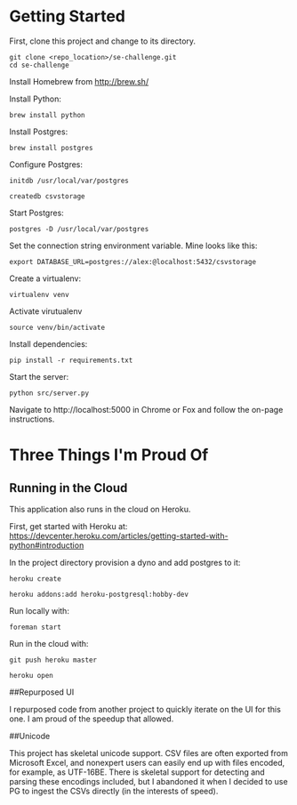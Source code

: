 # Getting Started

First, clone this project and change to its directory.
```
git clone <repo_location>/se-challenge.git
cd se-challenge
```

Install Homebrew from http://brew.sh/

Install Python:
```
brew install python
```

Install Postgres:
```
brew install postgres
```

Configure Postgres:
```
initdb /usr/local/var/postgres

createdb csvstorage
```

Start Postgres:
```
postgres -D /usr/local/var/postgres
```

Set the connection string environment variable. Mine looks like this:
```
export DATABASE_URL=postgres://alex:@localhost:5432/csvstorage
```

Create a virtualenv:
```
virtualenv venv
```

Activate virutualenv
```
source venv/bin/activate
```

Install dependencies:
```
pip install -r requirements.txt
```

Start the server:
```
python src/server.py
```

Navigate to http://localhost:5000 in Chrome or Fox and follow the on-page instructions.

# Three Things I'm Proud Of

## Running in the Cloud

This application also runs in the cloud on Heroku.

First, get started with Heroku at: https://devcenter.heroku.com/articles/getting-started-with-python#introduction

In the project directory provision a dyno and add postgres to it:

```
heroku create 

heroku addons:add heroku-postgresql:hobby-dev 
```

Run locally with:
```
foreman start
```

Run in the cloud with:
```
git push heroku master

heroku open
```

##Repurposed UI

I repurposed code from another project to quickly iterate on the UI for this one. I am proud of the speedup that allowed.

##Unicode

This project has skeletal unicode support. CSV files are often exported from Microsoft Excel, and nonexpert users can easily end up with files encoded, for example, as UTF-16BE. There is skeletal support for detecting and parsing these encodings included, but I abandoned it when I decided to use PG to ingest the CSVs directly (in the interests of speed).